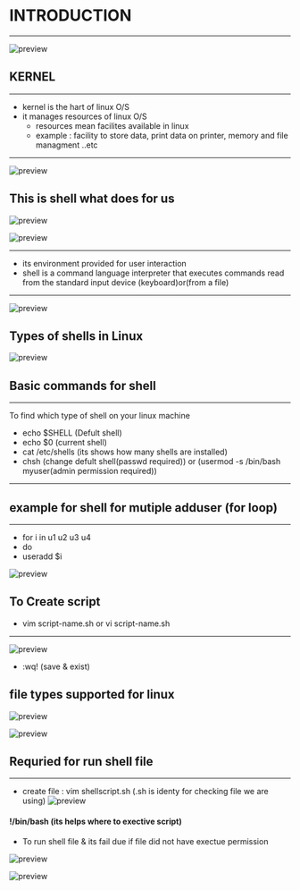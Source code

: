 # INTRODUCTION 
---
![preview](./images/shell.png)

## KERNEL
---
* kernel is the hart of linux O/S 
* it manages resources of linux O/S 
  * resources mean facilites available in linux 
  * example : facility to store data, print data on printer, memory and file managment ..etc

---

![preview](./images/S1.png)

## This is shell what does for us 
![preview](./images/S2.png)

![preview](./images/s3.png)

--- 
* its environment provided for user interaction
* shell is a command language interpreter that executes commands read from the standard input device (keyboard)or(from a file)

----

![preview](./images/s5.png)

## Types of shells in Linux
![preview](./images/s4.png)

## Basic commands for shell
---
To find which type of shell on your linux machine 
   * echo $SHELL (Defult shell)
   * echo $0 (current shell)
   * cat /etc/shells (its shows how many shells are installed)
   * chsh (change defult shell(passwd required)) or (usermod -s /bin/bash myuser(admin permission required))
---

## example for shell for mutiple adduser (for loop) 
---
* for i in u1 u2 u3 u4 
* do
* useradd $i

![preview](./images/s6.png)

## To Create script 

* vim script-name.sh or vi script-name.sh
---
![preview](./images/cmd.png)

* :wq! (save & exist)
## file types supported for linux 

![preview](./images/basic-cmd.png)

![preview](./images/s7.png)


## Requried for run shell file
---
* create file : vim shellscript.sh (.sh is identy for checking file we are using)
![preview](./images/s9.png)
#### !/bin/bash  (its helps where to exective script)
* To run shell file  & its fail due if file did not have exectue permission

![preview](./images/s8.png)

![preview](./images/s10.png) 

